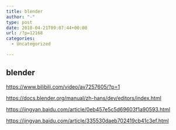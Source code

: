 ```yaml
---
title: blender
author: "-"
type: post
date: 2018-04-21T09:07:44+00:00
url: /?p=12168
categories:
  - Uncategorized

---
```

## blender
https://www.bilibili.com/video/av7257605/?p=1
  
https://docs.blender.org/manual/zh-hans/dev/editors/index.html

https://jingyan.baidu.com/article/0eb457e5c5d69603f1a90593.html
  
https://jingyan.baidu.com/article/335530daeb702419cb41c3ef.html